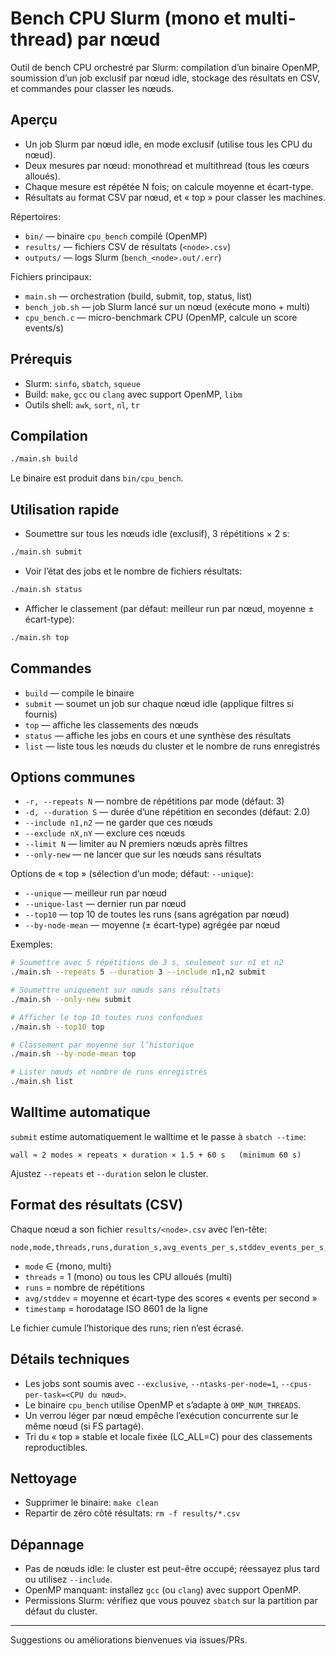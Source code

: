 # Bench CPU Slurm (mono et multi-thread) par nœud

Outil de bench CPU orchestré par Slurm: compilation d’un binaire OpenMP, soumission d’un job exclusif par nœud idle, stockage des résultats en CSV, et commandes pour classer les nœuds.

## Aperçu

- Un job Slurm par nœud idle, en mode exclusif (utilise tous les CPU du nœud).
- Deux mesures par nœud: monothread et multithread (tous les cœurs alloués).
- Chaque mesure est répétée N fois; on calcule moyenne et écart-type.
- Résultats au format CSV par nœud, et « top » pour classer les machines.

Répertoires:

- `bin/` — binaire `cpu_bench` compilé (OpenMP)
- `results/` — fichiers CSV de résultats (`<node>.csv`)
- `outputs/` — logs Slurm (`bench_<node>.out/.err`)

Fichiers principaux:

- `main.sh` — orchestration (build, submit, top, status, list)
- `bench_job.sh` — job Slurm lancé sur un nœud (exécute mono + multi)
- `cpu_bench.c` — micro-benchmark CPU (OpenMP, calcule un score events/s)

## Prérequis

- Slurm: `sinfo`, `sbatch`, `squeue`
- Build: `make`, `gcc` ou `clang` avec support OpenMP, `libm`
- Outils shell: `awk`, `sort`, `nl`, `tr`

## Compilation

```bash
./main.sh build
```

Le binaire est produit dans `bin/cpu_bench`.

## Utilisation rapide

- Soumettre sur tous les nœuds idle (exclusif), 3 répétitions × 2 s:

```bash
./main.sh submit
```

- Voir l’état des jobs et le nombre de fichiers résultats:

```bash
./main.sh status
```

- Afficher le classement (par défaut: meilleur run par nœud, moyenne ± écart-type):

```bash
./main.sh top
```

## Commandes

- `build` — compile le binaire
- `submit` — soumet un job sur chaque nœud idle (applique filtres si fournis)
- `top` — affiche les classements des nœuds
- `status` — affiche les jobs en cours et une synthèse des résultats
- `list` — liste tous les nœuds du cluster et le nombre de runs enregistrés

## Options communes

- `-r, --repeats N` — nombre de répétitions par mode (défaut: 3)
- `-d, --duration S` — durée d’une répétition en secondes (défaut: 2.0)
- `--include n1,n2` — ne garder que ces nœuds
- `--exclude nX,nY` — exclure ces nœuds
- `--limit N` — limiter au N premiers nœuds après filtres
- `--only-new` — ne lancer que sur les nœuds sans résultats

Options de « top » (sélection d’un mode; défaut: `--unique`):

- `--unique` — meilleur run par nœud
- `--unique-last` — dernier run par nœud
- `--top10` — top 10 de toutes les runs (sans agrégation par nœud)
- `--by-node-mean` — moyenne (± écart-type) agrégée par nœud

Exemples:

```bash
# Soumettre avec 5 répétitions de 3 s, seulement sur n1 et n2
./main.sh --repeats 5 --duration 3 --include n1,n2 submit

# Soumettre uniquement sur nœuds sans résultats
./main.sh --only-new submit

# Afficher le top 10 toutes runs confondues
./main.sh --top10 top

# Classement par moyenne sur l’historique
./main.sh --by-node-mean top

# Lister nœuds et nombre de runs enregistrés
./main.sh list
```

## Walltime automatique

`submit` estime automatiquement le walltime et le passe à `sbatch --time`:

```text
wall ≈ 2 modes × repeats × duration × 1.5 + 60 s   (minimum 60 s)
```

Ajustez `--repeats` et `--duration` selon le cluster.

## Format des résultats (CSV)

Chaque nœud a son fichier `results/<node>.csv` avec l’en-tête:

```text
node,mode,threads,runs,duration_s,avg_events_per_s,stddev_events_per_s,timestamp
```

- `mode` ∈ {mono, multi}
- `threads` = 1 (mono) ou tous les CPU alloués (multi)
- `runs` = nombre de répétitions
- `avg/stddev` = moyenne et écart-type des scores « events per second »
- `timestamp` = horodatage ISO 8601 de la ligne

Le fichier cumule l’historique des runs; rien n’est écrasé.

## Détails techniques

- Les jobs sont soumis avec `--exclusive`, `--ntasks-per-node=1`, `--cpus-per-task=<CPU du nœud>`.
- Le binaire `cpu_bench` utilise OpenMP et s’adapte à `OMP_NUM_THREADS`.
- Un verrou léger par nœud empêche l’exécution concurrente sur le même nœud (si FS partagé).
- Tri du « top » stable et locale fixée (LC_ALL=C) pour des classements reproductibles.

## Nettoyage

- Supprimer le binaire: `make clean`
- Repartir de zéro côté résultats: `rm -f results/*.csv`

## Dépannage

- Pas de nœuds idle: le cluster est peut-être occupé; réessayez plus tard ou utilisez `--include`.
- OpenMP manquant: installez `gcc` (ou `clang`) avec support OpenMP.
- Permissions Slurm: vérifiez que vous pouvez `sbatch` sur la partition par défaut du cluster.

---
Suggestions ou améliorations bienvenues via issues/PRs.
